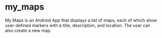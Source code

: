 # my_maps
My Maps is an Android App that displays a list of maps, each of which show user-defined markers with a title, description, and location. The user can also create a new map. 
